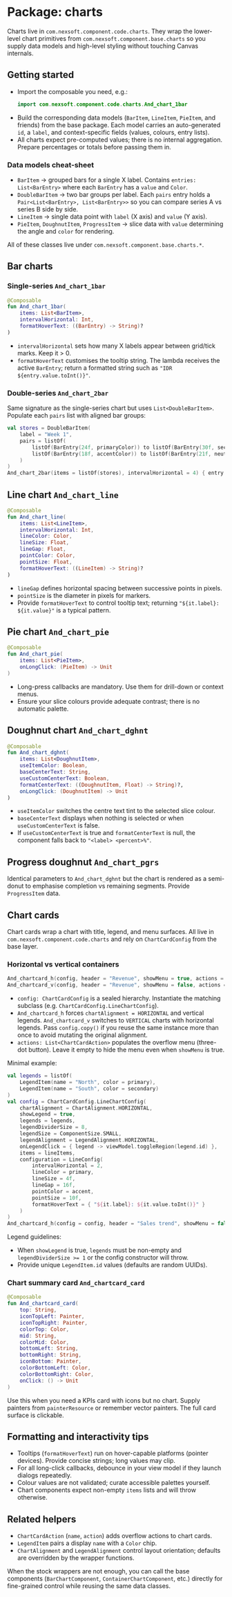 # Package: charts

Charts live in `com.nexsoft.component.code.charts`. They wrap the lower-level chart primitives from `com.nexsoft.component.base.charts` so you supply data models and high-level styling without touching Canvas internals.

## Getting started
- Import the composable you need, e.g.:
  ```kotlin
  import com.nexsoft.component.code.charts.And_chart_1bar
  ```
- Build the corresponding data models (`BarItem`, `LineItem`, `PieItem`, and friends) from the base package. Each model carries an auto-generated `id`, a `label`, and context-specific fields (values, colours, entry lists).
- All charts expect pre-computed values; there is no internal aggregation. Prepare percentages or totals before passing them in.

### Data models cheat-sheet
- `BarItem` -> grouped bars for a single X label. Contains `entries: List<BarEntry>` where each `BarEntry` has a `value` and `Color`.
- `DoubleBarItem` -> two bar groups per label. Each `pairs` entry holds a `Pair<List<BarEntry>, List<BarEntry>>` so you can compare series A vs series B side by side.
- `LineItem` -> single data point with `label` (X axis) and `value` (Y axis).
- `PieItem`, `DoughnutItem`, `ProgressItem` -> slice data with `value` determining the angle and `color` for rendering.

All of these classes live under `com.nexsoft.component.base.charts.*`.

## Bar charts
### Single-series `And_chart_1bar`
```kotlin
@Composable
fun And_chart_1bar(
    items: List<BarItem>,
    intervalHorizontal: Int,
    formatHoverText: ((BarEntry) -> String)?
)
```
- `intervalHorizontal` sets how many X labels appear between grid/tick marks. Keep it > 0.
- `formatHoverText` customises the tooltip string. The lambda receives the active `BarEntry`; return a formatted string such as `"IDR ${entry.value.toInt()}"`.

### Double-series `And_chart_2bar`
Same signature as the single-series chart but uses `List<DoubleBarItem>`. Populate each `pairs` list with aligned bar groups:
```kotlin
val stores = DoubleBarItem(
    label = "Week 1",
    pairs = listOf(
        listOf(BarEntry(24f, primaryColor)) to listOf(BarEntry(30f, secondaryColor)),
        listOf(BarEntry(18f, accentColor)) to listOf(BarEntry(21f, neutralColor))
    )
)
And_chart_2bar(items = listOf(stores), intervalHorizontal = 4) { entry -> "${entry.value}%" }
```

## Line chart `And_chart_line`
```kotlin
@Composable
fun And_chart_line(
    items: List<LineItem>,
    intervalHorizontal: Int,
    lineColor: Color,
    lineSize: Float,
    lineGap: Float,
    pointColor: Color,
    pointSize: Float,
    formatHoverText: ((LineItem) -> String)?
)
```
- `lineGap` defines horizontal spacing between successive points in pixels.
- `pointSize` is the diameter in pixels for markers.
- Provide `formatHoverText` to control tooltip text; returning `"${it.label}: ${it.value}"` is a typical pattern.

## Pie chart `And_chart_pie`
```kotlin
@Composable
fun And_chart_pie(
    items: List<PieItem>,
    onLongClick: (PieItem) -> Unit
)
```
- Long-press callbacks are mandatory. Use them for drill-down or context menus.
- Ensure your slice colours provide adequate contrast; there is no automatic palette.

## Doughnut chart `And_chart_dghnt`
```kotlin
@Composable
fun And_chart_dghnt(
    items: List<DoughnutItem>,
    useItemColor: Boolean,
    baseCenterText: String,
    useCustomCenterText: Boolean,
    formatCenterText: ((DoughnutItem, Float) -> String)?,
    onLongClick: (DoughnutItem) -> Unit
)
```
- `useItemColor` switches the centre text tint to the selected slice colour.
- `baseCenterText` displays when nothing is selected or when `useCustomCenterText` is false.
- If `useCustomCenterText` is true and `formatCenterText` is null, the component falls back to `"<label> <percent>%"`.

## Progress doughnut `And_chart_pgrs`
Identical parameters to `And_chart_dghnt` but the chart is rendered as a semi-donut to emphasise completion vs remaining segments. Provide `ProgressItem` data.

## Chart cards
Chart cards wrap a chart with title, legend, and menu surfaces. All live in `com.nexsoft.component.code.charts` and rely on `ChartCardConfig` from the base layer.

### Horizontal vs vertical containers
```kotlin
And_chartcard_h(config, header = "Revenue", showMenu = true, actions = actions)
And_chartcard_v(config, header = "Revenue", showMenu = false, actions = emptyList())
```
- `config: ChartCardConfig` is a sealed hierarchy. Instantiate the matching subclass (e.g. `ChartCardConfig.LineChartConfig`).
- `And_chartcard_h` forces `chartAlignment = HORIZONTAL` and vertical legends. `And_chartcard_v` switches to `VERTICAL` charts with horizontal legends. Pass `config.copy()` if you reuse the same instance more than once to avoid mutating the original alignment.
- `actions: List<ChartCardAction>` populates the overflow menu (three-dot button). Leave it empty to hide the menu even when `showMenu` is true.

Minimal example:
```kotlin
val legends = listOf(
    LegendItem(name = "North", color = primary),
    LegendItem(name = "South", color = secondary)
)
val config = ChartCardConfig.LineChartConfig(
    chartAlignment = ChartAlignment.HORIZONTAL,
    showLegend = true,
    legends = legends,
    legendDividerSize = 8,
    legendSize = ComponentSize.SMALL,
    legendAlignment = LegendAlignment.HORIZONTAL,
    onLegendClick = { legend -> viewModel.toggleRegion(legend.id) },
    items = lineItems,
    configuration = LineConfig(
        intervalHorizontal = 2,
        lineColor = primary,
        lineSize = 4f,
        lineGap = 16f,
        pointColor = accent,
        pointSize = 10f,
        formatHoverText = { "${it.label}: ${it.value.toInt()}" }
    )
)
And_chartcard_h(config = config, header = "Sales trend", showMenu = false, actions = emptyList())
```

Legend guidelines:
- When `showLegend` is true, `legends` must be non-empty and `legendDividerSize >= 1` or the config constructor will throw.
- Provide unique `LegendItem.id` values (defaults are random UUIDs).

### Chart summary card `And_chartcard_card`
```kotlin
@Composable
fun And_chartcard_card(
    top: String,
    iconTopLeft: Painter,
    iconTopRight: Painter,
    colorTop: Color,
    mid: String,
    colorMid: Color,
    bottomLeft: String,
    bottomRight: String,
    iconBottom: Painter,
    colorBottomLeft: Color,
    colorBottomRight: Color,
    onClick: () -> Unit
)
```
Use this when you need a KPIs card with icons but no chart. Supply painters from `painterResource` or remember vector painters. The full card surface is clickable.

## Formatting and interactivity tips
- Tooltips (`formatHoverText`) run on hover-capable platforms (pointer devices). Provide concise strings; long values may clip.
- For all long-click callbacks, debounce in your view model if they launch dialogs repeatedly.
- Colour values are not validated; curate accessible palettes yourself.
- Chart components expect non-empty `items` lists and will throw otherwise.

## Related helpers
- `ChartCardAction` (`name`, `action`) adds overflow actions to chart cards.
- `LegendItem` pairs a display `name` with a `Color` chip.
- `ChartAlignment` and `LegendAlignment` control layout orientation; defaults are overridden by the wrapper functions.

When the stock wrappers are not enough, you can call the base components (`BarChartComponent`, `ContainerChartComponent`, etc.) directly for fine-grained control while reusing the same data classes.
